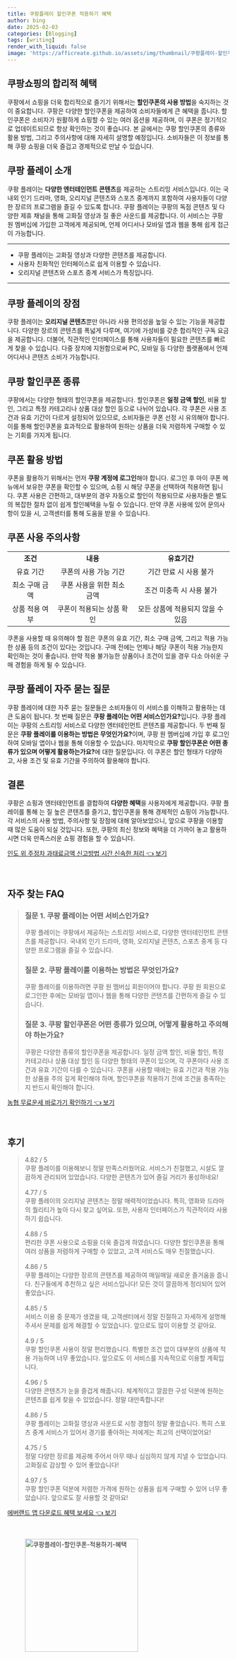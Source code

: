 ```yaml
---
title: 쿠팡플레이 할인쿠폰 적용하기 혜택
author: bing
date: 2025-02-03
categories: [Blogging]
tags: [writing]
render_with_liquid: false
image: 'https://afficreate.github.io/assets/img/thumbnail/쿠팡플레이-할인쿠폰-적용하기-혜택.webp'
---
```



<h2 id='쿠팡쇼핑의합리적혜택'>쿠팡쇼핑의 합리적 혜택</h2>

<p>쿠팡에서 쇼핑을 더욱 합리적으로 즐기기 위해서는 <b>할인쿠폰의 사용 방법</b>을 숙지하는 것이 중요합니다. 쿠팡은 다양한 할인쿠폰을 제공하여 소비자들에게 큰 혜택을 줍니다. 할인쿠폰은 소비자가 원활하게 쇼핑할 수 있는 여러 옵션을 제공하며, 이 쿠폰은 정기적으로 업데이트되므로 항상 확인하는 것이 좋습니다. 본 글에서는 쿠팡 할인쿠폰의 종류와 활용 방법, 그리고 주의사항에 대해 자세히 설명할 예정입니다. 소비자들은 이 정보를 통해 쿠팡 쇼핑을 더욱 즐겁고 경제적으로 만날 수 있습니다.</p>

<h2 id='쿠팡플레이소개'>쿠팡 플레이 소개</h2>

<p>쿠팡 플레이는 <b>다양한 엔터테인먼트 콘텐츠</b>를 제공하는 스트리밍 서비스입니다. 이는 국내외 인기 드라마, 영화, 오리지널 콘텐츠와 스포츠 중계까지 포함하여 사용자들이 다양한 장르의 프로그램을 즐길 수 있도록 합니다. 쿠팡 플레이는 쿠팡의 독점 콘텐츠 및 다양한 제휴 채널을 통해 고화질 영상과 질 좋은 사운드를 제공합니다. 이 서비스는 쿠팡 원 멤버십에 가입한 고객에게 제공되며, 언제 어디서나 모바일 앱과 웹을 통해 쉽게 접근이 가능합니다.</p>

<hr />

<ul>
    <li>쿠팡 플레이는 고화질 영상과 다양한 콘텐츠를 제공합니다.</li>
    <li>사용자 친화적인 인터페이스로 쉽게 이용할 수 있습니다.</li>
    <li>오리지널 콘텐츠와 스포츠 중계 서비스가 특징입니다.</li>
</ul>

<hr />

<h2 id='쿠팡플레이의장점'>쿠팡 플레이의 장점</h2>

<p>쿠팡 플레이는 <b>오리지널 콘텐츠</b>뿐만 아니라 사용 편의성을 높일 수 있는 기능을 제공합니다. 다양한 장르의 콘텐츠를 폭넓게 다루며, 여기에 가성비를 갖춘 합리적인 구독 요금을 제공합니다. 더불어, 직관적인 인터페이스를 통해 사용자들이 필요한 콘텐츠를 빠르게 찾을 수 있습니다. 다중 장치에 지원함으로써 PC, 모바일 등 다양한 플랫폼에서 언제 어디서나 콘텐츠 소비가 가능합니다.</p>

<h2 id='쿠팡할인쿠폰종류'>쿠팡 할인쿠폰 종류</h2>

<p>쿠팡에서는 다양한 형태의 할인쿠폰을 제공합니다. 할인쿠폰은 <b>일정 금액 할인</b>, 비율 할인, 그리고 특정 카테고리나 상품 대상 할인 등으로 나뉘어 있습니다. 각 쿠폰은 사용 조건과 유효 기간이 다르게 설정되어 있으므로, 소비자들은 쿠폰 선정 시 유의해야 합니다. 이를 통해 할인쿠폰을 효과적으로 활용하여 원하는 상품을 더욱 저렴하게 구매할 수 있는 기회를 가지게 됩니다.</p>

<h2 id='쿠폰활용방법'>쿠폰 활용 방법</h2>

<p>쿠폰을 활용하기 위해서는 먼저 <b>쿠팡 계정에 로그인</b>해야 합니다. 로그인 후 마이 쿠폰 메뉴에서 보유한 쿠폰을 확인할 수 있으며, 쇼핑 시 해당 쿠폰을 선택하여 적용하면 됩니다. 쿠폰 사용은 간편하고, 대부분의 경우 자동으로 할인이 적용되므로 사용자들은 별도의 복잡한 절차 없이 쉽게 할인혜택을 누릴 수 있습니다. 만약 쿠폰 사용에 있어 문의사항이 있을 시, 고객센터를 통해 도움을 받을 수 있습니다.</p>

<h2 id='쿠폰사용주의사항'>쿠폰 사용 주의사항</h2>

<table>
    <tr>
        <td style="text-align: center; height: 17px;"><b>조건</b></td>
        <td style="text-align: center; height: 17px;"><b>내용</b></td>
        <td style="text-align: center; height: 17px;"><b>유효기간</b></td>
    </tr>
    <tr>
        <td style="text-align: center; height: 17px;">유효 기간</td>
        <td style="text-align: center; height: 17px;">쿠폰의 사용 가능 기간</td>
        <td style="text-align: center; height: 17px;">기간 만료 시 사용 불가</td>
    </tr>
    <tr>
        <td style="text-align: center; height: 17px;">최소 구매 금액</td>
        <td style="text-align: center; height: 17px;">쿠폰 사용을 위한 최소 금액</td>
        <td style="text-align: center; height: 17px;">조건 미충족 시 사용 불가</td>
    </tr>
    <tr>
        <td style="text-align: center; height: 17px;">상품 적용 여부</td>
        <td style="text-align: center; height: 17px;">쿠폰이 적용되는 상품 확인</td>
        <td style="text-align: center; height: 17px;">모든 상품에 적용되지 않을 수 있음</td>
    </tr>
</table>

<p>쿠폰을 사용할 때 유의해야 할 점은 쿠폰의 유효 기간, 최소 구매 금액, 그리고 적용 가능한 상품 등의 조건이 있다는 것입니다. 구매 전에는 언제나 해당 쿠폰이 적용 가능한지 확인하는 것이 좋습니다. 만약 적용 불가능한 상품이나 조건이 있을 경우 다소 아쉬운 구매 경험을 하게 될 수 있습니다.</p>

<h2 id='쿠팡플레이QNA'>쿠팡 플레이 자주 묻는 질문</h2>

<p>쿠팡 플레이에 대한 자주 묻는 질문들은 소비자들이 이 서비스를 이해하고 활용하는 데 큰 도움이 됩니다. 첫 번째 질문은 <b>쿠팡 플레이는 어떤 서비스인가요?</b>입니다. 쿠팡 플레이는 쿠팡의 스트리밍 서비스로 다양한 엔터테인먼트 콘텐츠를 제공합니다. 두 번째 질문은 <b>쿠팡 플레이를 이용하는 방법은 무엇인가요?</b>이며, 쿠팡 원 멤버십에 가입 후 로그인하여 모바일 앱이나 웹을 통해 이용할 수 있습니다. 마지막으로 <b>쿠팡 할인쿠폰은 어떤 종류가 있으며 어떻게 활용하는가요?</b>에 대한 질문입니다. 이 쿠폰은 할인 형태가 다양하고, 사용 조건 및 유효 기간을 주의하여 활용해야 합니다.</p>

<h2 id='결론'>결론</h2>

<p>쿠팡은 쇼핑과 엔터테인먼트를 결합하여 <b>다양한 혜택</b>을 사용자에게 제공합니다. 쿠팡 플레이를 통해 는 질 높은 콘텐츠를 즐기고, 할인쿠폰을 통해 경제적인 쇼핑이 가능합니다. 각 서비스의 사용 방법, 주의사항 및 장점에 대해 알아보았으니, 앞으로 쿠팡을 이용할 때 많은 도움이 되실 것입니다. 또한, 쿠팡의 최신 정보와 혜택을 더 가까이 놓고 활용하시면 더욱 만족스러운 쇼핑 경험을 할 수 있습니다.</p>


<p><a class="click-button" title="인도 위 주정차 과태료금액 신고방법 시간 신속한 처리" href="https://afficreate.github.io/posts/%EC%9D%B8%EB%8F%84-%EC%9C%84-%EC%A3%BC%EC%A0%95%EC%B0%A8-%EA%B3%BC%ED%83%9C%EB%A3%8C%EA%B8%88%EC%95%A1-%EC%8B%A0%EA%B3%A0%EB%B0%A9%EB%B2%95-%EC%8B%9C%EA%B0%84-%EC%8B%A0%EC%86%8D%ED%95%9C-%EC%B2%98%EB%A6%AC/" rel="dofollow">인도 위 주정차 과태료금액 신고방법 시간 신속한 처리 👈 보기</a></p><br>
<h2 id='자주_찾는_FAQ'>자주 찾는 FAQ</h2>
<div itemscope="" itemtype="https://schema.org/FAQPage">
<blockquote>
<div itemscope="" itemprop="mainEntity" itemtype="https://schema.org/Question">
<h3 itemprop="name">질문 1. 쿠팡 플레이는 어떤 서비스인가요?</h3>
<div itemscope="" itemprop="acceptedAnswer" itemtype="https://schema.org/Answer">
<span itemprop="text">
<p>쿠팡 플레이는 쿠팡에서 제공하는 스트리밍 서비스로, 다양한 엔터테인먼트 콘텐츠를 제공합니다. 국내외 인기 드라마, 영화, 오리지널 콘텐츠, 스포츠 중계 등 다양한 프로그램을 즐길 수 있습니다.</p>
</span>
</div>
</div>
<div itemscope="" itemprop="mainEntity" itemtype="https://schema.org/Question">
<h3 itemprop="name">질문 2. 쿠팡 플레이를 이용하는 방법은 무엇인가요?</h3>
<div itemscope="" itemprop="acceptedAnswer" itemtype="https://schema.org/Answer">
<span itemprop="text">
<p>쿠팡 플레이를 이용하려면 쿠팡 원 멤버십 회원이어야 합니다. 쿠팡 원 회원으로 로그인한 후에는 모바일 앱이나 웹을 통해 다양한 콘텐츠를 간편하게 즐길 수 있습니다.</p>
</span>
</div>
</div>
<div itemscope="" itemprop="mainEntity" itemtype="https://schema.org/Question">
<h3 itemprop="name">질문 3. 쿠팡 할인쿠폰은 어떤 종류가 있으며, 어떻게 활용하고 주의해야 하는가요?</h3>
<div itemscope="" itemprop="acceptedAnswer" itemtype="https://schema.org/Answer">
<span itemprop="text">
<p>쿠팡은 다양한 종류의 할인쿠폰을 제공합니다. 일정 금액 할인, 비율 할인, 특정 카테고리나 상품 대상 할인 등 다양한 형태의 쿠폰이 있으며, 각 쿠폰마다 사용 조건과 유효 기간이 다를 수 있습니다. 쿠폰을 사용할 때에는 유효 기간과 적용 가능한 상품을 주의 깊게 확인해야 하며, 할인쿠폰을 적용하기 전에 조건을 충족하는지 반드시 확인해야 합니다.</p>
</span>
</div>
</div>
</blockquote>
</div>
<p><a class="click-button" title="농협 무료운세 바로가기 확인하기" href="https://afficreate.github.io/posts/%EB%86%8D%ED%98%91-%EB%AC%B4%EB%A3%8C%EC%9A%B4%EC%84%B8-%EB%B0%94%EB%A1%9C%EA%B0%80%EA%B8%B0-%ED%99%95%EC%9D%B8%ED%95%98%EA%B8%B0/" rel="dofollow">농협 무료운세 바로가기 확인하기 👈 보기</a></p><br>
<h2 id='후기'>후기</h2>
<div itemscope itemtype="https://schema.org/Product">
  <blockquote>
  <div itemprop="review" itemscope itemtype="https://schema.org/Review">
      <div itemprop="reviewRating" itemscope itemtype="https://schema.org/Rating"> <span itemprop="ratingValue">4.82</span> / <span itemprop="bestRating">5</span> </div>
      <span itemprop="reviewBody">쿠팡 플레이를 이용해보니 정말 만족스러웠어요. 서비스가 친절했고, 시설도 깔끔하게 관리되어 있었습니다. 다양한 콘텐츠가 있어 즐길 거리가 풍성하네요!</span>
  </div>
  <br>
  <div itemprop="review" itemscope itemtype="https://schema.org/Review">
      <div itemprop="reviewRating" itemscope itemtype="https://schema.org/Rating"> <span itemprop="ratingValue">4.77</span> / <span itemprop="bestRating">5</span> </div>
      <span itemprop="reviewBody">쿠팡 플레이의 오리지널 콘텐츠는 정말 매력적이었습니다. 특히, 영화와 드라마의 퀄리티가 높아 다시 찾고 싶어요. 또한, 사용자 인터페이스가 직관적이라 사용하기 쉽습니다.</span>
  </div>
  <br>
  <div itemprop="review" itemscope itemtype="https://schema.org/Review">
      <div itemprop="reviewRating" itemscope itemtype="https://schema.org/Rating"> <span itemprop="ratingValue">4.88</span> / <span itemprop="bestRating">5</span> </div>
      <span itemprop="reviewBody">편리한 쿠폰 사용으로 쇼핑을 더욱 즐겁게 하였습니다. 다양한 할인쿠폰을 통해 여러 상품을 저렴하게 구매할 수 있었고, 고객 서비스도 매우 친절했습니다.</span>
  </div>
  <br>
  <div itemprop="review" itemscope itemtype="https://schema.org/Review">
      <div itemprop="reviewRating" itemscope itemtype="https://schema.org/Rating"> <span itemprop="ratingValue">4.86</span> / <span itemprop="bestRating">5</span> </div>
      <span itemprop="reviewBody">쿠팡 플레이는 다양한 장르의 콘텐츠를 제공하여 매일매일 새로운 즐거움을 줍니다. 친구들에게 추천하고 싶은 서비스입니다! 모든 것이 깔끔하게 정리되어 있어 좋았습니다.</span>
  </div>
  <br>
  <div itemprop="review" itemscope itemtype="https://schema.org/Review">
      <div itemprop="reviewRating" itemscope itemtype="https://schema.org/Rating"> <span itemprop="ratingValue">4.85</span> / <span itemprop="bestRating">5</span> </div>
      <span itemprop="reviewBody">서비스 이용 중 문제가 생겼을 때, 고객센터에서 정말 친절하고 자세하게 설명해주셔서 문제를 쉽게 해결할 수 있었습니다. 앞으로도 많이 이용할 것 같아요.</span>
  </div>
  <br>
  <div itemprop="review" itemscope itemtype="https://schema.org/Review">
      <div itemprop="reviewRating" itemscope itemtype="https://schema.org/Rating"> <span itemprop="ratingValue">4.9</span> / <span itemprop="bestRating">5</span> </div>
      <span itemprop="reviewBody">쿠팡 할인쿠폰 사용이 정말 편리했습니다. 특별한 조건 없이 대부분의 상품에 적용 가능하여 너무 좋았습니다. 앞으로도 이 서비스를 지속적으로 이용할 계획입니다.</span>
  </div>
  <br>
  <div itemprop="review" itemscope itemtype="https://schema.org/Review">
      <div itemprop="reviewRating" itemscope itemtype="https://schema.org/Rating"> <span itemprop="ratingValue">4.96</span> / <span itemprop="bestRating">5</span> </div>
      <span itemprop="reviewBody">다양한 콘텐츠가 눈을 즐겁게 해줍니다. 체계적이고 깔끔한 구성 덕분에 원하는 콘텐츠를 쉽게 찾을 수 있었습니다. 정말 대만족합니다!</span>
  </div>
  <br>
  <div itemprop="review" itemscope itemtype="https://schema.org/Review">
      <div itemprop="reviewRating" itemscope itemtype="https://schema.org/Rating"> <span itemprop="ratingValue">4.86</span> / <span itemprop="bestRating">5</span> </div>
      <span itemprop="reviewBody">쿠팡 플레이는 고화질 영상과 사운드로 시청 경험이 정말 좋았습니다. 특히 스포츠 중계 서비스가 있어서 경기를 좋아하는 저에게는 최고의 선택이었어요!</span>
  </div>
  <br>
  <div itemprop="review" itemscope itemtype="https://schema.org/Review">
      <div itemprop="reviewRating" itemscope itemtype="https://schema.org/Rating"> <span itemprop="ratingValue">4.75</span> / <span itemprop="bestRating">5</span> </div>
      <span itemprop="reviewBody">정말 다양한 장르를 제공해 주어서 아무 때나 심심하지 않게 지낼 수 있었습니다. 고화질로 감상할 수 있어 좋았습니다!</span>
  </div>
  <br>
  <div itemprop="review" itemscope itemtype="https://schema.org/Review">
      <div itemprop="reviewRating" itemscope itemtype="https://schema.org/Rating"> <span itemprop="ratingValue">4.97</span> / <span itemprop="bestRating">5</span> </div>
      <span itemprop="reviewBody">쿠팡 할인쿠폰 덕분에 저렴한 가격에 원하는 상품을 쉽게 구매할 수 있어 너무 좋았습니다. 앞으로도 잘 사용할 것 같아요!</span>
  </div>
  </blockquote>
</div>
<p><a class="click-button" title="에버랜드 앱 다운로드 혜택 보세요" href="https://afficreate.github.io/posts/%EC%97%90%EB%B2%84%EB%9E%9C%EB%93%9C-%EC%95%B1-%EB%8B%A4%EC%9A%B4%EB%A1%9C%EB%93%9C-%ED%98%9C%ED%83%9D-%EB%B3%B4%EC%84%B8%EC%9A%94/" rel="dofollow">에버랜드 앱 다운로드 혜택 보세요 👈 보기</a></p><br>
<figure class="image"><img src="https://afficreate.github.io/assets/img/thumbnail/쿠팡플레이-할인쿠폰-적용하기-혜택.webp" alt="쿠팡플레이-할인쿠폰-적용하기-혜택" width="256" height="256"></figure>